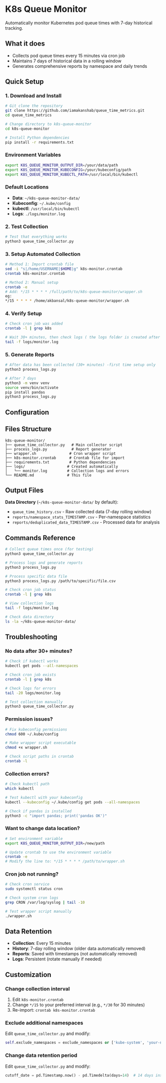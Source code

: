 # K8s Queue Monitor

Automatically monitor Kubernetes pod queue times with 7-day historical tracking.

## What it does

- Collects pod queue times every 15 minutes via cron job
- Maintains 7 days of historical data in a rolling window
- Generates comprehensive reports by namespace and daily trends

## Quick Setup

### 1. Download and Install

```bash
# Git clone the repository
git clone https://github.com/iamakanshab/queue_time_metrics.git
cd queue_time_metrics

# Change directory to k8s-queue-monitor
cd k8s-queue-monitor

# Install Python dependencies
pip install -r requirements.txt
```
### Environment Variables 

```bash
export K8S_QUEUE_MONITOR_OUTPUT_DIR=/your/data/path
export K8S_QUEUE_MONITOR_KUBECONFIG=/your/kubeconfig/path
export K8S_QUEUE_MONITOR_KUBECTL_PATH=/usr/local/bin/kubectl
```

### Default Locations

- **Data**: `~/k8s-queue-monitor-data/`
- **Kubeconfig**: `~/.kube/config`
- **kubectl**: `/usr/local/bin/kubectl`
- **Logs**: `./logs/monitor.log`


### 2. Test Collection 

```bash
# Test that everything works
python3 queue_time_collector.py
```

### 3. Setup Automated Collection

```bash
# Method 1: Import crontab file 
sed -i "s|/home/USERNAME|$HOME|g" k8s-monitor.crontab
crontab k8s-monitor.crontab

# Method 2: Manual setup
crontab -e
# Add: */15 * * * * /full/path/to/k8s-queue-monitor/wrapper.sh
eg:
*/15 * * * * /home/akbansal/k8s-queue-monitor/wrapper.sh
```

### 4. Verify Setup

```bash
# Check cron job was added
crontab -l | grep k8s

# Wait 30+ minutes, then check logs ( the logs folder is created after running the wrapper.sh script)
tail -f logs/monitor.log
```

### 5. Generate Reports

```bash
# After data has been collected (30+ minutes) -first time setup only
python3 process_logs.py

# After 7 days
python3 -m venv venv
source venv/bin/activate
pip install pandas
python3 process_logs.py
```

## Configuration


## Files Structure

```
k8s-queue-monitor/
├── queue_time_collector.py   # Main collector script
├── process_logs.py           # Report generator
├── wrapper.sh               # Cron wrapper script
├── k8s-monitor.crontab      # Crontab file for import
├── requirements.txt         # Python dependencies
├── logs/                   # Created automatically
│   └── monitor.log         # Collection logs and errors
└── README.md               # This file
```

## Output Files

**Data Directory** (`~/k8s-queue-monitor-data/` by default):
- `queue_time_history.csv` - Raw collected data (7-day rolling window)
- `reports/namespace_stats_TIMESTAMP.csv` - Per-namespace statistics
- `reports/deduplicated_data_TIMESTAMP.csv` - Processed data for analysis

## Commands Reference

```bash
# Collect queue times once (for testing)
python3 queue_time_collector.py

# Process logs and generate reports
python3 process_logs.py

# Process specific data file
python3 process_logs.py /path/to/specific/file.csv

# Check cron job status
crontab -l | grep k8s

# View collection logs
tail -f logs/monitor.log

# Check data directory
ls -la ~/k8s-queue-monitor-data/
```

## Troubleshooting

### No data after 30+ minutes?

```bash
# Check if kubectl works
kubectl get pods --all-namespaces

# Check cron job exists
crontab -l | grep k8s

# Check logs for errors
tail -20 logs/monitor.log

# Test collection manually
python3 queue_time_collector.py
```

### Permission issues?

```bash
# Fix kubeconfig permissions
chmod 600 ~/.kube/config

# Make wrapper script executable
chmod +x wrapper.sh

# Check script paths in crontab
crontab -l
```

### Collection errors?

```bash
# Check kubectl path
which kubectl

# Test kubectl with your kubeconfig
kubectl --kubeconfig ~/.kube/config get pods --all-namespaces

# Check if pandas is installed
python3 -c "import pandas; print('pandas OK')"
```

### Want to change data location?

```bash
# Set environment variable
export K8S_QUEUE_MONITOR_OUTPUT_DIR=/new/path

# Update crontab to use the environment variable
crontab -e
# Modify the line to: */15 * * * * /path/to/wrapper.sh
```

### Cron job not running?

```bash
# Check cron service
sudo systemctl status cron

# Check system cron logs
grep CRON /var/log/syslog | tail -10

# Test wrapper script manually
./wrapper.sh
```

## Data Retention

- **Collection**: Every 15 minutes
- **History**: 7-day rolling window (older data automatically removed)
- **Reports**: Saved with timestamps (not automatically removed)
- **Logs**: Persistent (rotate manually if needed)

## Customization

### Change collection interval

1. Edit `k8s-monitor.crontab`
2. Change `*/15` to your preferred interval (e.g., `*/30` for 30 minutes)
3. Re-import: `crontab k8s-monitor.crontab`

### Exclude additional namespaces

Edit `queue_time_collector.py` and modify:
```python
self.exclude_namespaces = exclude_namespaces or ['kube-system', 'your-namespace']
```

### Change data retention period

Edit `queue_time_collector.py` and modify:
```python
cutoff_date = pd.Timestamp.now() - pd.Timedelta(days=14)  # 14 days instead of 7
```
